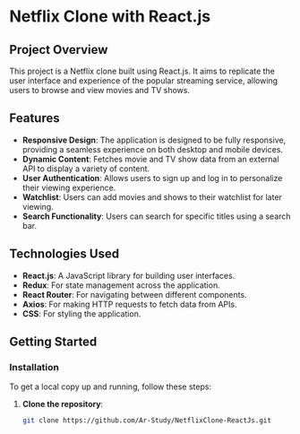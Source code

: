 # Netflix Clone with React.js

## Project Overview

This project is a Netflix clone built using React.js. It aims to replicate the user interface and experience of the popular streaming service, allowing users to browse and view movies and TV shows.

## Features

- **Responsive Design**: The application is designed to be fully responsive, providing a seamless experience on both desktop and mobile devices.
- **Dynamic Content**: Fetches movie and TV show data from an external API to display a variety of content.
- **User  Authentication**: Allows users to sign up and log in to personalize their viewing experience.
- **Watchlist**: Users can add movies and shows to their watchlist for later viewing.
- **Search Functionality**: Users can search for specific titles using a search bar.

## Technologies Used

- **React.js**: A JavaScript library for building user interfaces.
- **Redux**: For state management across the application.
- **React Router**: For navigating between different components.
- **Axios**: For making HTTP requests to fetch data from APIs.
- **CSS**: For styling the application.

## Getting Started

### Installation

To get a local copy up and running, follow these steps:

1. **Clone the repository**:
   ```bash
   git clone https://github.com/Ar-Study/NetflixClone-ReactJs.git
